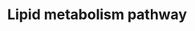 ---
annotations:
- id: DOID:9970
  parent: disease of metabolism
  type: Disease Ontology
  value: obesity
- id: PW:0000010
  parent: classic metabolic pathway
  type: Pathway Ontology
  value: lipid metabolic pathway
- id: CL:0000448
  parent: native cell
  type: Cell Type Ontology
  value: white fat cell
authors:
- Mkutmon
- Susan
- Egonw
- Khanspers
- Eweitz
citedin: ''
communities: []
description: 'Lipid metabolism is the break down or storage of fats for energy.  These
  fats are obtained from food or synthesized by an animal''s liver. Lipid metabolism
  occurs in plants, though the processes differ in some ways compared to animals.
  Lipogenesis is the process of synthesizing fats. Lipid metabolism often begins with
  hydrolysis, which occurs when a chemical breaks down as a reaction to coming in
  contact with water. Since lipids (fats) are hydrophobic, hydrolysis in lipid metabolism
  occurs in the cytoplasm which ends up creating glycerol and fatty acids. Due to
  the hydrophobic nature of lipids they require special transport proteins known as
  lipoproteins, which are hydrophilic. Lipoproteins are categorized by their density
  levels. The varying densities between the types of lipoproteins are characteristic
  to what type of fats they transport. Some lipoproteins are synthesized in the liver;
  others originate elsewhere. Description source: [https://en.wikipedia.org/wiki/Lipid_metabolism
  Wikipedia]  Proteins on this pathway have targeted assays available via the [https://assays.cancer.gov/available_assays?wp_id=WP3965
  CPTAC Assay Portal]'
last-edited: 2024-09-17
ndex: d97f4bfa-8b68-11eb-9e72-0ac135e8bacf
organisms:
- Homo sapiens
redirect_from:
- /index.php/Pathway:WP3965
- /instance/WP3965
- /instance/WP3965_r135480
revision: r135480
schema-jsonld:
- '@context': https://schema.org/
  '@id': https://wikipathways.github.io/pathways/WP3965.html
  '@type': Dataset
  creator:
    '@type': Organization
    name: WikiPathways
  description: 'Lipid metabolism is the break down or storage of fats for energy.  These
    fats are obtained from food or synthesized by an animal''s liver. Lipid metabolism
    occurs in plants, though the processes differ in some ways compared to animals.
    Lipogenesis is the process of synthesizing fats. Lipid metabolism often begins
    with hydrolysis, which occurs when a chemical breaks down as a reaction to coming
    in contact with water. Since lipids (fats) are hydrophobic, hydrolysis in lipid
    metabolism occurs in the cytoplasm which ends up creating glycerol and fatty acids.
    Due to the hydrophobic nature of lipids they require special transport proteins
    known as lipoproteins, which are hydrophilic. Lipoproteins are categorized by
    their density levels. The varying densities between the types of lipoproteins
    are characteristic to what type of fats they transport. Some lipoproteins are
    synthesized in the liver; others originate elsewhere. Description source: [https://en.wikipedia.org/wiki/Lipid_metabolism
    Wikipedia]  Proteins on this pathway have targeted assays available via the [https://assays.cancer.gov/available_assays?wp_id=WP3965
    CPTAC Assay Portal]'
  keywords:
  - ABHD5
  - ACACA
  - ACLY
  - ACSBG1
  - ACSS2
  - AKT1
  - AKT2
  - AKT3
  - Acetate
  - Acetyl-CoA (cyt)
  - Acetyl-CoA (mit)
  - BCAA
  - BCFA
  - BCKDHA
  - Citrate
  - DAG
  - FASN
  - Free fatty acids
  - HILPDA
  - LIPE
  - MAG
  - Malonyl-CoA
  - PDHA1
  - PLIN1
  - PNPLA2
  - PRKAA1
  - PRKAA2
  - PRKAB1
  - PRKAB2
  - PRKACA
  - PRKACB
  - PRKACG
  - PRKAG1
  - PRKAG2
  - PRKAG3
  - PRKAR1A
  - PRKAR1B
  - PRKAR2A
  - PRKAR2B
  - Palimitate
  - Palimitate-CoA
  - Pyruvate
  - TAG
  license: CC0
  name: Lipid metabolism pathway
seo: CreativeWork
title: Lipid metabolism pathway
wpid: WP3965
---